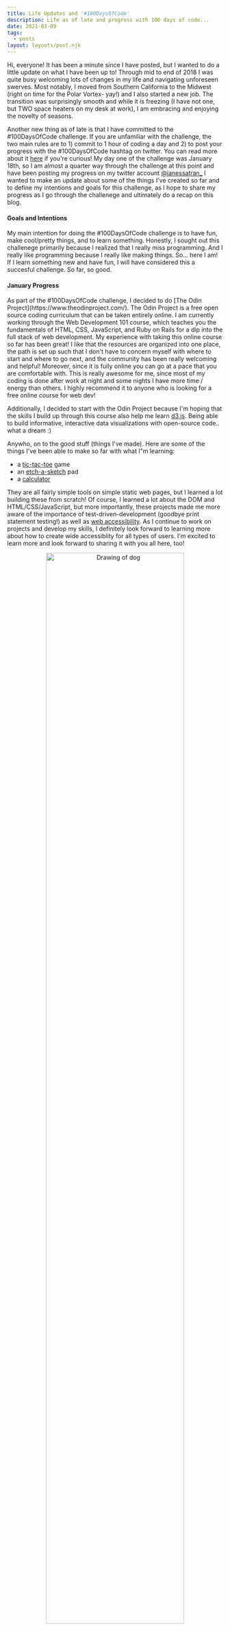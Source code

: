 ```yaml
---
title: Life Updates and '#100DaysOfCode'
description: Life as of late and progress with 100 days of code...
date: 2021-03-09
tags:
  - posts
layout: layouts/post.njk
---
```


Hi, everyone! It has been a minute since I have posted, but I wanted to do a little update on what I have been up to! Through mid to end of 2018 I was quite busy welcoming lots of changes in my life and navigating unforeseen swerves. Most notably, I moved from Southern California to the Midwest (right on time for the Polar Vortex- yay!) and I also started a new job. The transition was surprisingly smooth and while it is freezing (I have not one, but TWO space heaters on my desk at work), I am embracing and enjoying the novelty of seasons.

Another new thing as of late is that I have committed to the #100DaysOfCode challenge. If you are unfamiliar with the challenge, the two main rules are to 1) commit to 1 hour of coding a day and 2) to post your progress with the #100DaysOfCode hashtag on twitter. You can read more about it [here](https://www.100daysofcode.com/) if you're curious! My day one of the challenge was January 18th, so I am almost a quarter way through the challenge at this point and have been posting my progress on my twitter account [@janessatran\_](https://twitter.com/janessatran_) I wanted to make an update about some of the things I've created so far and to define my intentions and goals for this challenge, as I hope to share my progress as I go through the challenege and ultimately do a recap on this blog.

<h4>Goals and Intentions</h4>
My main intention for doing the #100DaysOfCode challenge is to have fun, make cool/pretty things, and to learn something. Honestly, I sought out this challenege primarily because I realized that I really miss programming. And I really like programming because I really like making things. So... here I am! If I learn something new and have fun, I will have considered this a succesful challenge. So far, so good.

<h4>January Progress</h4>
As part of the #100DaysOfCode challenge, I decided to do [The Odin Project](https://www.theodinproject.com/). The Odin Project is a free open source coding curriculum that can be taken entirely online. I am currently working through the Web Development 101 course, which teaches you the fundamentals of HTML, CSS, JavaScript, and Ruby on Rails for a dip into the full stack of web development. My experience with taking this online course so far has been great! I like that the resources are organized into one place, the path is set up such that I don't have to concern myself with where to start and where to go next, and the community has been really welcoming and helpful! Moreover, since it is fully online you can go at a pace that you are comfortable with. This is really awesome for me, since most of my coding is done after work at night and some nights I have more time / energy than others. I highly recommend it to anyone who is looking for a free online course for web dev!

Additionally, I decided to start with the Odin Project because I'm hoping that the skills I build up through this course also help me learn [d3.js](https://d3js.org/). Being able to build informative, interactive data visualizations with open-source code.. what a dream :)

Anywho, on to the good stuff (things I've made). Here are some of the things I've been able to make so far with what I"m learning:

- a [tic-tac-toe](https://janessatran.github.io/tic-tac-toe/) game
- an [etch-a-sketch](https://janessatran.github.io/etch-a-sketch/) pad
- a [calculator](https://janessatran.github.io/calculator/)

They are all fairly simple tools on simple static web pages, but I learned a lot building these from scratch! Of course, I learned a lot about the DOM and HTML/CSS/JavaScript, but more importantly, these projects made me more aware of the importance of test-driven-development (goodbye print statement testing!) as well as [web accessibility](https://www.w3.org/standards/webdesign/accessibility). As I continue to work on projects and develop my skills, I definitely look forward to learning more about how to create wide accessiblity for all types of users. I'm excited to learn more and look forward to sharing it with you all here, too!

<p align="center">
<img src="https://i.imgur.com/GDX6nao.png" alt="Drawing of dog" width="80%">
  <br>Here is a sketch of a happy dog I made with my etch-a-sketch pad. 
</p>
